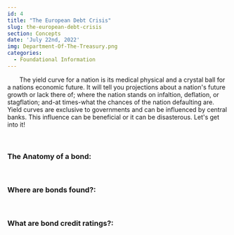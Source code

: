 ```yaml
---
id: 4
title: "The European Debt Crisis"
slug: the-european-debt-crisis
section: Concepts
date: 'July 22nd, 2022'
img: Department-Of-The-Treasury.png
categories:
  - Foundational Information
---
```


<!-- fix img and categories later-->

<p>&nbsp;&nbsp;&nbsp;&nbsp;&nbsp;&nbsp; The yield curve for a nation is its medical physical and a crystal ball for a nations economic future. It will tell you projections about a nation's future growth or lack there of; where the nation stands on infaltion, deflation, or stagflation; and-at times-what the chances of the nation defaulting are. Yield curves are exclusive to governments and can be influenced by central banks. This influence can be beneficial or it can be disasterous. Let's get into it!</p>

<!--more-->

<br>

### The Anatomy of a bond:

<br>

### Where are bonds found?:

<br>

### What are bond credit ratings?:
